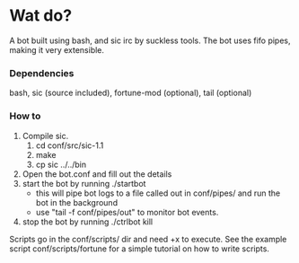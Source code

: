 # Wat do?

A bot built using bash, and sic irc by suckless tools.
The bot uses fifo pipes, making it very extensible.

### Dependencies
bash, sic (source included), fortune-mod (optional), tail (optional)

### How to
1. Compile sic.
	1. cd conf/src/sic-1.1
	2. make
	3. cp sic ../../bin
2. Open the bot.conf and fill out the details
3. start the bot by running ./startbot
	* this will pipe bot logs to a file called out in conf/pipes/ and run the bot in the background
	* use "tail -f conf/pipes/out" to monitor bot events.
4. stop the bot by running ./ctrlbot kill

Scripts go in the conf/scripts/ dir and need +x to execute. See the example script conf/scripts/fortune for a simple tutorial on how to write scripts.
